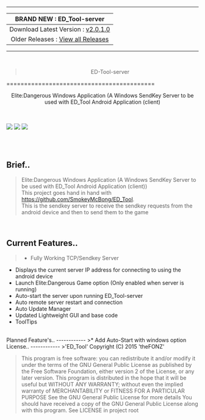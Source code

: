 -------
| BRAND NEW :  ED_Tool-server |
| :------------: |
| Download Latest Version :  [ v2.0.1.0 ](https://github.com/SmokeyMcBong/ED_Tool-server/releases/tag/v2.0.1.0)  |
| Older Releases : [ View all Releases ](https://github.com/SmokeyMcBong/ED_Tool-server/releases) |

-------
<br />

><center>ED-Tool-server</center>
==========================================
<center>Elite:Dangerous Windows Application (A Windows SendKey Server to be used with ED_Tool Android Application (client)</center>

<br />
<br />

![](http://i.imgur.com/pEJindH.png)
![](http://i.imgur.com/FaLuVLr.png)
![](http://i.imgur.com/klOfO0e.png) 

<br />
<br />

Brief..
------------

>Elite:Dangerous Windows Application (A Windows SendKey Server to be used with ED_Tool Android Application (client))  
This project goes hand in hand with https://github.com/SmokeyMcBong/ED_Tool.  
This is the sendkey server to receive the sendkey requests from the android device and then to send them to the game

<br />

Current Features..
------------
>* Fully Working TCP/Sendkey Server
* Displays the current server IP address for connecting to using the android device
* Launch Elite:Dangerous Game option (Only enabled when server is running)
* Auto-start the server upon running ED_Tool-server
* Auto remote server restart and connection
* Auto Update Manager 
* Updated Lightweight GUI and base code
* ToolTips


<br />
Planned Feature's..
------------
>* Add Auto-Start with windows option


<br />
License..
------------
>'ED_Tool'  
Copyright (C) 2015  'theFONZ'

>This program is free software: you can redistribute it and/or modify
 it under the terms of the GNU General Public License as published by
 the Free Software Foundation, either version 2 of the License, or
 any later version. 
 This program is distributed in the hope that it will be useful
 but WITHOUT ANY WARRANTY; without even the implied warranty of
 MERCHANTABILITY or FITNESS FOR A PARTICULAR PURPOSE
 See the GNU General Public License for more details
 You should have received a copy of the GNU General Public License
 along with this program. See LICENSE in project root
